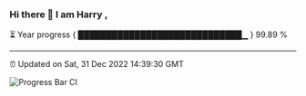### Hi there 👋 I am Harry , 

⏳ Year progress { █████████████████████████████▁ } 99.89 %

---

⏰ Updated on Sat, 31 Dec 2022 14:39:30 GMT

![Progress Bar CI](https://github.com/duykhang68/duykhang68/workflows/Progress%20Bar%20CI/badge.svg)
